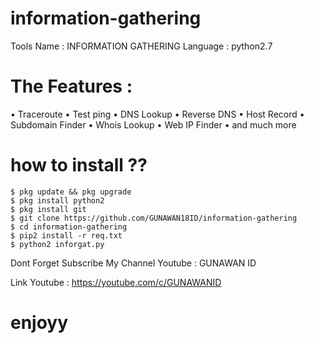 # information-gathering
Tools Name : INFORMATION GATHERING
Language : python2.7

# The Features :
• Traceroute
• Test ping
• DNS Lookup
• Reverse DNS
• Host Record
• Subdomain Finder
• Whois Lookup
• Web IP Finder
• and much more


# how to install ??

    $ pkg update && pkg upgrade
    $ pkg install python2
    $ pkg install git
    $ git clone https://github.com/GUNAWAN18ID/information-gathering
    $ cd information-gathering
    $ pip2 install -r req.txt
    $ python2 inforgat.py

Dont Forget Subscribe My Channel Youtube : GUNAWAN ID

Link Youtube : https://youtube.com/c/GUNAWANID

# enjoyy
